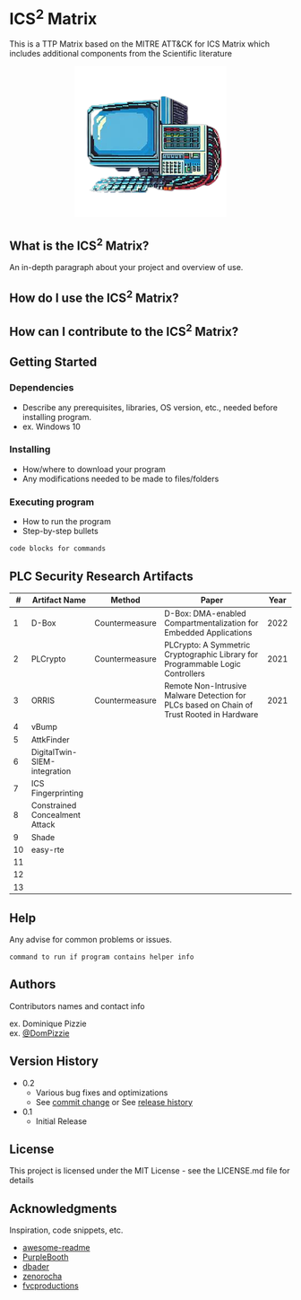 # ICS<sup>2</sup> Matrix

This is a TTP Matrix based on the MITRE ATT&CK for ICS Matrix which includes additional components from the Scientific literature

<div align="center">
  <kbd>
    <img src="img/logo.png" />
  </kbd>
</div>


## What is the ICS<sup>2</sup> Matrix?

An in-depth paragraph about your project and overview of use.

## How do I use the ICS<sup>2</sup> Matrix?

## How can I contribute to the ICS<sup>2</sup> Matrix?

## Getting Started

### Dependencies

* Describe any prerequisites, libraries, OS version, etc., needed before installing program.
* ex. Windows 10

### Installing

* How/where to download your program
* Any modifications needed to be made to files/folders

### Executing program

* How to run the program
* Step-by-step bullets
```
code blocks for commands
```

## PLC Security Research Artifacts

| #  | Artifact Name                  | Method         | Paper                                                                                      | Year |
|----|--------------------------------|----------------|--------------------------------------------------------------------------------------------|------|
| 1  | D-Box                          | Countermeasure | D-Box: DMA-enabled Compartmentalization for Embedded Applications                          | 2022 |
| 2  | PLCrypto                       | Countermeasure | PLCrypto: A Symmetric Cryptographic Library for Programmable Logic Controllers             | 2021 |
| 3  | ORRIS                          | Countermeasure | Remote Non-Intrusive Malware Detection for PLCs based on Chain of Trust Rooted in Hardware | 2021 |
| 4  | vBump                          |                |                                                                                            |      |
| 5  | AttkFinder                     |                |                                                                                            |      |
| 6  | DigitalTwin-SIEM-integration   |                |                                                                                            |      |
| 7  | ICS Fingerprinting             |                |                                                                                            |      |
| 8  | Constrained Concealment Attack |                |                                                                                            |      |
| 9  | Shade                          |                |                                                                                            |      |
| 10 | easy-rte                       |                |                                                                                            |      |
| 11 |                                |                |                                                                                            |      |
| 12 |                                |                |                                                                                            |      |
| 13 |                                |                |                                                                                            |      |

## Help

Any advise for common problems or issues.
```
command to run if program contains helper info
```

## Authors

Contributors names and contact info

ex. Dominique Pizzie  
ex. [@DomPizzie](https://twitter.com/dompizzie)

## Version History

* 0.2
    * Various bug fixes and optimizations
    * See [commit change]() or See [release history]()
* 0.1
    * Initial Release

## License

This project is licensed under the MIT License - see the LICENSE.md file for details

## Acknowledgments

Inspiration, code snippets, etc.
* [awesome-readme](https://github.com/matiassingers/awesome-readme)
* [PurpleBooth](https://gist.github.com/PurpleBooth/109311bb0361f32d87a2)
* [dbader](https://github.com/dbader/readme-template)
* [zenorocha](https://gist.github.com/zenorocha/4526327)
* [fvcproductions](https://gist.github.com/fvcproductions/1bfc2d4aecb01a834b46)